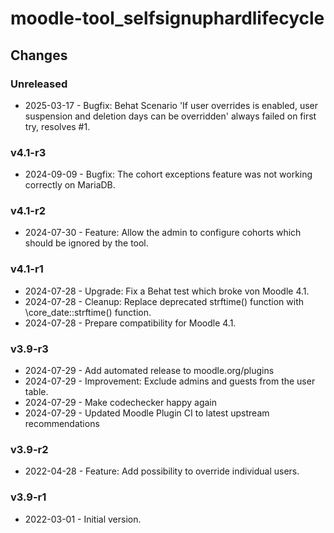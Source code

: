 moodle-tool_selfsignuphardlifecycle
===================================

Changes
-------

### Unreleased

* 2025-03-17 - Bugfix: Behat Scenario 'If user overrides is enabled, user suspension and deletion days can be overridden' always failed on first try, resolves #1.

### v4.1-r3

* 2024-09-09 - Bugfix: The cohort exceptions feature was not working correctly on MariaDB.

### v4.1-r2

* 2024-07-30 - Feature: Allow the admin to configure cohorts which should be ignored by the tool.

### v4.1-r1

* 2024-07-28 - Upgrade: Fix a Behat test which broke von Moodle 4.1.
* 2024-07-28 - Cleanup: Replace deprecated strftime() function with \core_date::strftime() function.
* 2024-07-28 - Prepare compatibility for Moodle 4.1.

### v3.9-r3

* 2024-07-29 - Add automated release to moodle.org/plugins
* 2024-07-29 - Improvement: Exclude admins and guests from the user table.
* 2024-07-29 - Make codechecker happy again
* 2024-07-29 - Updated Moodle Plugin CI to latest upstream recommendations

### v3.9-r2

* 2022-04-28 - Feature: Add possibility to override individual users.

### v3.9-r1

* 2022-03-01 - Initial version.

